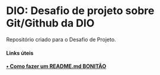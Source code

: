 # DIO: Desafio de projeto sobre Git/Github da DIO
Repositório criado para o Desafio de Projeto.
#### Links úteis
#### [ • Como fazer um README.md BONITÃO](https://raullesteves.medium.com/github-como-fazer-um-readme-md-bonit%C3%A3o-c85c8f154f8)
